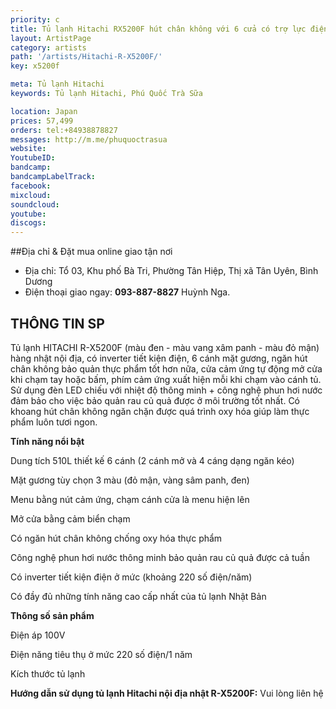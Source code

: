 ```yaml
---
priority: c
title: Tủ lạnh Hitachi RX5200F hút chân không với 6 cửa có trợ lực điện 
layout: ArtistPage
category: artists
path: '/artists/Hitachi-R-X5200F/'
key: x5200f

meta: Tủ lạnh Hitachi
keywords: Tủ lạnh Hitachi, Phú Quốc Trà Sữa

location: Japan
prices: 57,499
orders: tel:+84938878827
messages: http://m.me/phuquoctrasua
website: 
YoutubeID: 
bandcamp: 
bandcampLabelTrack: 
facebook: 
mixcloud: 
soundcloud: 
youtube: 
discogs: 
---
```


##Địa chỉ & Đặt mua online giao tận nơi

- Địa chỉ: Tổ 03, Khu phố Bà Tri, Phường Tân Hiệp, Thị xã Tân Uyên, Bình Dương
- Điện thoại giao ngay: **093-887-8827** Huỳnh Nga.

## THÔNG TIN SP

Tủ lạnh HITACHI R-X5200F (màu đen - màu vang xâm panh - màu đỏ mận) hàng nhật nội địa, có inverter tiết kiện điện, 6 cánh mặt gương, ngăn hút chân không bảo quản thực phẩm tốt hơn nữa, cửa cảm ứng tự động mở cửa khi chạm tay hoặc bấm, phím cảm ứng xuất hiện mỗi khi chạm vào cánh tủ. Sử dụng đèn LED chiếu với nhiệt độ thông minh + công nghệ phun hơi nước đảm bảo cho việc bảo quản rau củ quả được ở môi trường tốt nhất. Có khoang hút chân không ngăn chặn được quá trình oxy hóa giúp làm thực phẩm luôn tươi ngon.

**Tính năng nổi bật**

Dung tích 510L thiết kế 6 cánh (2 cánh mở và 4 cáng dạng ngăn kéo)

Mặt gương tùy chọn 3 màu (đỏ mận, vàng sâm panh, đen)

Menu bằng nút cảm ứng, chạm cánh cửa là menu hiện lên

Mở cửa bằng cảm biển chạm

Có ngăn hút chân không chống oxy hóa thực phẩm

Công nghệ phun hơi nước thông minh bảo quản rau củ quả được cả tuần

Có inverter tiết kiện điện ở mức (khoảng 220 số điện/năm)

Có đầy đủ những tính năng cao cấp nhất của tủ lạnh Nhật Bản

**Thông số sản phẩm**

Điện áp 100V

Điện năng tiêu thụ ở mức 220 số điện/1 năm

Kích thước tủ lạnh
 
**Hướng dẫn sử dụng tủ lạnh Hitachi nội địa nhật R-X5200F:** Vui lòng liên hệ